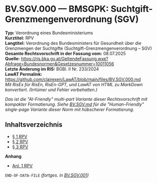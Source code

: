 # BV.SGV.000 — BMSGPK: Suchtgift-Grenzmengenverordnung (SGV)
**Typ:** Verordnung eines Bundesministeriums  
**Kurztitel:** RPV  
**Langtitel:** Verordnung des Bundesministers für Gesundheit über die Grenzmengen der Suchtgifte (Suchtgift-Grenzmengenverordnung – SGV)  
**Gesamte Rechtsvorschrift in der Fassung vom:** 08.07.2025  
**Quelle:** https://ris.bka.gv.at/GeltendeFassung.wxe?Abfrage=Bundesnormen&Gesetzesnummer=10011056  
**Letzte Änderung im RIS:** BGBl. II Nr. 233/2024  
**LawAT Permalink:** https://github.com/clairexen/LawAT/blob/main/files/BV.SGV.000.md  
*Mit RisEx für RisEn, RisEn-GPT, und LawAT von HTML zu MarkDown konvertiert. (Irrtümer und Fehler vorbehalten.)*

*Das ist die "AI-Friendly" multi-part Variante dieser Rechtsvorschrift mit kompakter Formatierung. Siehe [BV.SGV.md](BV.SGV.md) für die "Human-Friendly" single-page Variante dieser Norm mit hübscherer Formatierung.*

## Inhaltsverzeichnis

* [§ 1 RPV](BV.SGV.001.md#-1-rpv)  
* [§ 2 RPV](BV.SGV.001.md#-2-rpv)  
* [§ 3 RPV](BV.SGV.001.md#-3-rpv)

**Anhang**  
* [Anl. 1 RPV](BV.SGV.002.md#anl-1-rpv)

`END-OF-DATA-FILE` *(fortges. in [BV.SGV.001](BV.SGV.001.md))*
